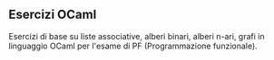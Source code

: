## Esercizi OCaml
Esercizi di base su liste associative, alberi binari, alberi n-ari, grafi in linguaggio OCaml per l'esame di PF (Programmazione funzionale).

